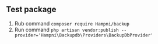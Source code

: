## Test package

1. Rub command `composer require Hampni/backup`
2. Run command `php artisan vendor:publish --provider='Hampni\Backupdb\Providers\BackupDbProvider'`
